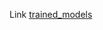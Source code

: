 Link [trained_models](https://hkustgz-my.sharepoint.com/:f:/g/personal/xchen595_connect_hkust-gz_edu_cn/EgRSlpTOK4tNu0I4IJRPoucBKZFz9ZIMrrZCm-3GQEy5Sw?e=n5NGRg)
